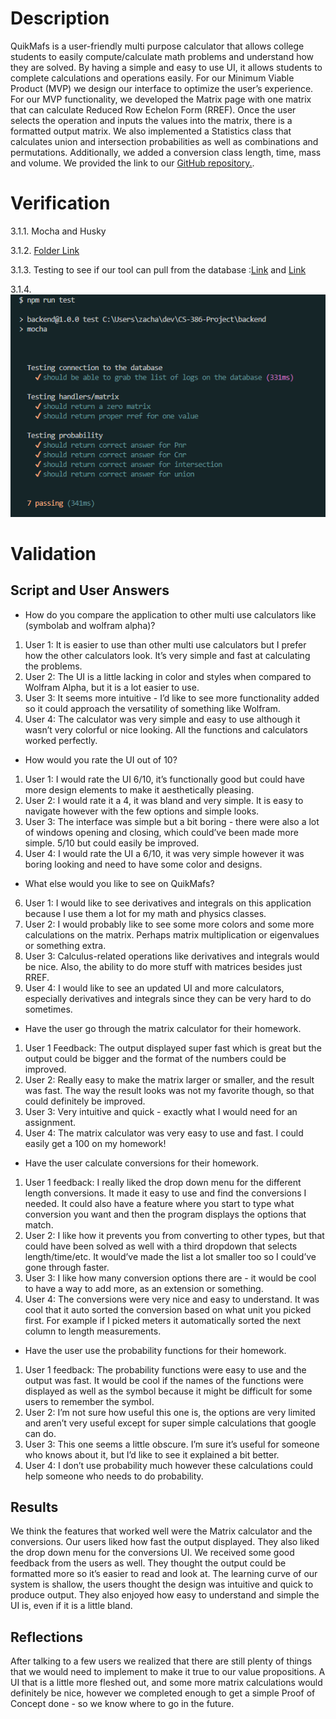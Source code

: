 # Description
QuikMafs is a user-friendly multi purpose calculator that allows college students to easily compute/calculate math problems and understand how they are solved. By having a simple and easy to use UI, it allows students to complete calculations and operations easily. For our Minimum Viable Product (MVP) we design our interface to optimize the user’s experience. For our MVP functionality, we developed the Matrix page with one matrix that can calculate Reduced Row Echelon Form (RREF). Once the user selects the operation and inputs the values into the matrix, there is a formatted output matrix. We also implemented a Statistics class that calculates union and intersection probabilities as well as combinations and permutations. Additionally, we added a conversion class length, time, mass and volume. We provided the link to our [GitHub repository.](https://github.com/ZaderRox1111/CS-386-Project).

# Verification
3.1.1. Mocha and Husky

3.1.2. [Folder Link](https://github.com/ZaderRox1111/CS-386-Project/tree/test/backend/test) 

3.1.3. Testing to see if our tool can pull from the database :[Link](https://github.com/ZaderRox1111/CS-386-Project/blob/test/backend/test/dynamo.test.js) and [Link](https://github.com/ZaderRox1111/CS-386-Project/blob/test/backend/test/dynamo.test.js)

3.1.4. ![Picture](https://github.com/ZaderRox1111/CS-386-Project/blob/test/deliverables/D6_unit%20test%20picture.png)

# Validation
## Script and User Answers
- How do you compare the application to other multi use calculators like (symbolab and wolfram alpha)?
1. User 1: It is easier to use than other multi use calculators but I prefer how the other calculators look. It’s very simple and fast at calculating the problems.
2. User 2: The UI is a little lacking in color and styles when compared to Wolfram Alpha, but it is a lot easier to use.
3. User 3: It seems more intuitive - I’d like to see more functionality added so it could approach the versatility of something like Wolfram.
4. User 4: The calculator was very simple and easy to use although it wasn’t very colorful or nice looking. All the functions and calculators worked perfectly.

- How would you rate the UI out of 10?
1. User 1: I would rate the UI 6/10, it’s functionally good but could have more design elements to make it aesthetically pleasing.  
2. User 2: I would rate it a 4, it was bland and very simple. It is easy to navigate however with the few options and simple looks.
3. User 3: The interface was simple but a bit boring - there were also a lot of windows opening and closing, which could’ve been made more simple. 5/10 but could easily be improved.
4. User 4: I would rate the UI a 6/10, it was very simple however it was boring looking and need to have some color and designs.

- What else would you like to see on QuikMafs?
6. User 1: I would like to see derivatives and integrals on this application because I use them a lot for my math and physics classes.
7. User 2: I would probably like to see some more colors and some more calculations on the matrix. Perhaps matrix multiplication or eigenvalues or something extra.
8. User 3: Calculus-related operations like derivatives and integrals would be nice. Also, the ability to do more stuff with matrices besides just RREF.
9. User 4: I would like to see an updated UI and more calculators, especially derivatives and integrals since they can be very hard to do sometimes.

- Have the user go through the matrix calculator for their homework.
1. User 1 Feedback: The output displayed super fast which is great but the output could be bigger and the format of the numbers could be improved.
2. User 2: Really easy to make the matrix larger or smaller, and the result was fast. The way the result looks was not my favorite though, so that could definitely be improved.
3. User 3: Very intuitive and quick - exactly what I would need for an assignment.
4. User 4: The matrix calculator was very easy to use and fast. I could easily get a 100 on my homework!

- Have the user calculate conversions for their homework.
1. User 1 feedback: I really liked the drop down menu for the different length conversions. It made it easy to use and find the conversions I needed. It could also have a feature where you start to type what conversion you want and then the program displays the options that match. 
2. User 2: I like how it prevents you from converting to other types, but that could have been solved as well with a third dropdown that selects length/time/etc. It would’ve made the list a lot smaller too so I could’ve gone through faster.
3. User 3: I like how many conversion options there are - it would be cool to have a way to add more, as an extension or something.
4. User 4: The conversions were very nice and easy to understand. It was cool that it auto sorted the conversion based on what unit you picked first. For example if I picked meters it automatically sorted the next column to length measurements.

- Have the user use the probability functions for their homework.
1. User 1 feedback: The probability functions were easy to use and the output was fast. It would be cool if the names of the functions were displayed as well as the symbol because it might be difficult for some users to remember the symbol. 
2. User 2: I’m not sure how useful this one is, the options are very limited and aren’t very useful except for super simple calculations that google can do.
3. User 3: This one seems a little obscure. I’m sure it’s useful for someone who knows about it, but I’d like to see it explained a bit better.
4. User 4: I don’t use probability much however these calculations could help someone who needs to do probability.

## Results
We think the features that worked well were the Matrix calculator and the conversions. Our users liked how fast the output displayed. They also liked the drop down menu for the conversions UI. We received some good feedback from the users as well. They thought the output could be formatted more so it’s easier to read and look at. The learning curve of our system is shallow, the users thought the design was intuitive and quick to produce output. They also enjoyed how easy to understand and simple the UI is, even if it is a little bland.

## Reflections
After talking to a few users we realized that there are still plenty of things that we would need to implement to make it true to our value propositions. A UI that is a little more fleshed out, and some more matrix calculations would definitely be nice, however we completed enough to get a simple Proof of Concept done - so we know where to go in the future.
